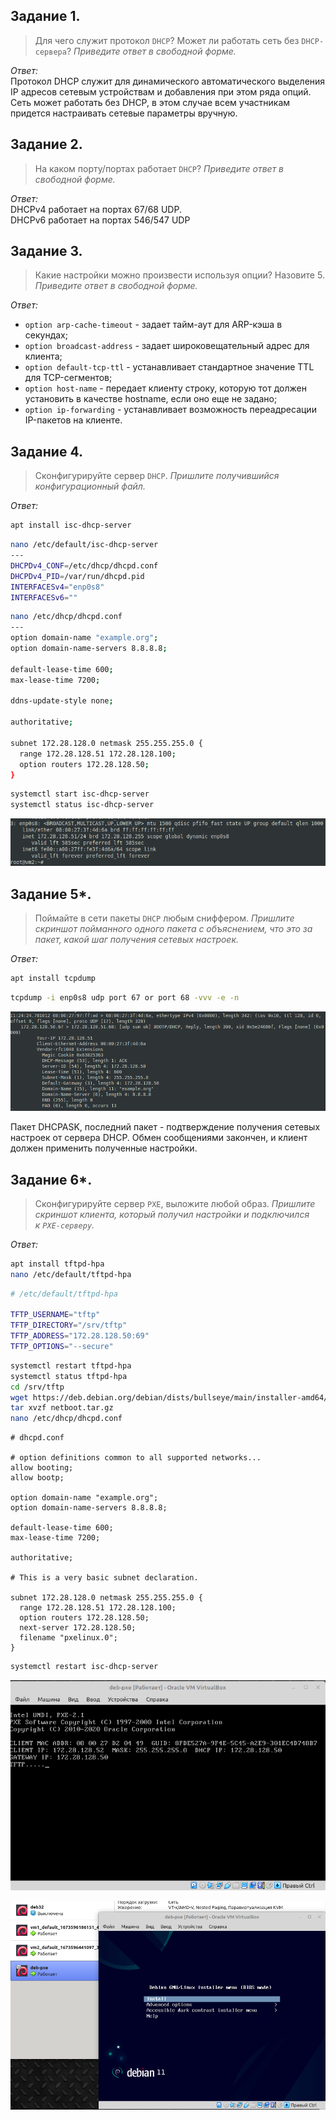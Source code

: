 ## Задание 1.
> Для чего служит протокол `DHCP`?
> Может ли работать сеть без `DHCP-сервера`?
> _Приведите ответ в свободной форме._

*Ответ:*  
Протокол DHCP служит для динамического автоматического выделения IP адресов сетевым устройствам и добавления при этом ряда опций. Сеть может работать без DHCP, в этом случае всем участникам придется настраивать сетевые параметры вручную.

## Задание 2.
> На каком порту/портах работает `DHCP`?
> _Приведите ответ в свободной форме._

*Ответ:*  
DHCPv4 работает на портах 67/68 UDP.  
DHCPv6 работает на портах 546/547 UDP

## Задание 3.
> Какие настройки можно произвести используя опции?
> Назовите 5.
> _Приведите ответ в свободной форме._

*Ответ:*  
- `option arp-cache-timeout` - задает тайм-аут для ARP-кэша в секундах;
- `option broadcast-address` - задает широковещательный адрес для клиента;
- `option default-tcp-ttl` - устанавливает стандартное значение TTL для TCP-сегментов;
- `option host-name` - передает клиенту строку, которую тот должен установить в качестве hostname, если оно еще не задано;
- `option ip-forwarding` - устанавливает возможность переадресации IP-пакетов на клиенте.

## Задание 4.
> Сконфигурируйте сервер `DHCP`.
> _Пришлите получившийся конфигурационный файл._

*Ответ:*  
```sh
apt install isc-dhcp-server
```

```sh
nano /etc/default/isc-dhcp-server
---
DHCPDv4_CONF=/etc/dhcp/dhcpd.conf
DHCPDv4_PID=/var/run/dhcpd.pid
INTERFACESv4="enp0s8"
INTERFACESv6=""
```

```sh
nano /etc/dhcp/dhcpd.conf
---
option domain-name "example.org";
option domain-name-servers 8.8.8.8;

default-lease-time 600;
max-lease-time 7200;

ddns-update-style none;

authoritative;

subnet 172.28.128.0 netmask 255.255.255.0 {
  range 172.28.128.51 172.28.128.100;
  option routers 172.28.128.50;
}
```

```sh
systemctl start isc-dhcp-server
systemctl status isc-dhcp-server
```

![](_attachments/04.10-4-1.png)

## Задание 5*.
> Поймайте в сети пакеты `DHCP` любым сниффером.
> _Пришлите скриншот пойманного одного пакета с объяснением, что это за пакет, какой шаг получения сетевых настроек._

*Ответ:*  
```sh
apt install tcpdump
```

```sh
tcpdump -i enp0s8 udp port 67 or port 68 -vvv -e -n
```

![](_attachments/04.10-5-1.png)  

Пакет DHCPASK, последний пакет - подтверждение получения сетевых настроек от сервера DHCP. Обмен сообщениями закончен, и клиент должен применить полученные настройки.

## Задание 6*.
> Сконфигурируйте сервер `PXE`, выложите любой образ.
> _Пришлите скриншот клиента, который получил настройки и подключился к `PXE-серверу`._

*Ответ:*  
```sh
apt install tftpd-hpa
nano /etc/default/tftpd-hpa
```

```sh
# /etc/default/tftpd-hpa

TFTP_USERNAME="tftp"
TFTP_DIRECTORY="/srv/tftp"
TFTP_ADDRESS="172.28.128.50:69"
TFTP_OPTIONS="--secure"
```

```sh
systemctl restart tftpd-hpa
systemctl status tftpd-hpa
cd /srv/tftp
wget https://deb.debian.org/debian/dists/bullseye/main/installer-amd64/current/images/netboot/netboot.tar.gz
tar xvzf netboot.tar.gz
nano /etc/dhcp/dhcpd.conf
```


```
# dhcpd.conf

# option definitions common to all supported networks...
allow booting;
allow bootp;

option domain-name "example.org";
option domain-name-servers 8.8.8.8;

default-lease-time 600;
max-lease-time 7200;

authoritative;

# This is a very basic subnet declaration.

subnet 172.28.128.0 netmask 255.255.255.0 {
  range 172.28.128.51 172.28.128.100;
  option routers 172.28.128.50;
  next-server 172.28.128.50;
  filename "pxelinux.0";
}
```

```sh
systemctl restart isc-dhcp-server
```

![](_attachments/04.10-6-1.png)  

![](_attachments/04.10-6-2.png)